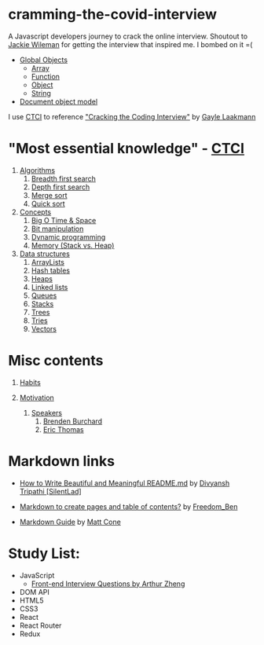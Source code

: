 # cramming-the-covid-interview

A Javascript developers journey to crack the online interview. Shoutout to [Jackie Wileman](https://www.linkedin.com/in/jackie-wileman-36711689/) for getting the interview that inspired me. I bombed on it =(

- [Global Objects](docs/javascript/global/global.README.md)
  - [Array](docs/javascript/global/array.README.md)
  - [Function](docs/javascript/global/function.README.md)
  - [Object](docs/javascript/global/object.README.md)
  - [String](docs/javascript/global/string.README.md)
- [Document object model](docs/javascript/dom/document-object-model.README.md)

I use [CTCI](https://www.amazon.com/dp/0984782850?tag=care02-20&linkCode=osi&th=1&psc=1) to reference ["Cracking the Coding Interview"](https://www.amazon.com/dp/0984782850?tag=care02-20&linkCode=osi&th=1&psc=1) by [Gayle Laakmann](https://www.gayle.com/)

# "Most essential knowledge" - [CTCI](https://www.amazon.com/dp/0984782850?tag=care02-20&linkCode=osi&th=1&psc=1)

1. [Algorithms](docs/algorithms/algorithms.README.md)
   1. [Breadth first search](docs/algorithms/breadth-first-search/breadth-first-search.README.md)
   1. [Depth first search](docs/algorithms/breadth-first-search/breadth-first-search.README.md)
   1. [Merge sort](docs/algorithms/breadth-first-search/breadth-first-search.README.md)
   1. [Quick sort](docs/algorithms/breadth-first-search/breadth-first-search.README.md)
1. [Concepts](docs/concepts/concept.README.md)
   1. [Big O Time & Space](docs/concepts/big-o-notation/big-o-notation.README.md)
   1. [Bit manipulation](docs/concepts/bit-manipulation/bit-manipulation.README.md)
   1. [Dynamic programming](docs/concepts/dynamic-programming/dynamic-programming.README.md)
   1. [Memory (Stack vs. Heap)](docs/concepts/memory/memory.README.md)
1. [Data structures](docs/data-structures/data-structures.README.md)
   1. [ArrayLists](docs/data-structures/array-lists/array-lists.README.md)
   1. [Hash tables](docs/data-structures/hash-tables/hash-tables.README.md)
   1. [Heaps](docs/data-structures/heaps/heaps.README.md)
   1. [Linked lists](docs/data-structures/linked-lists/linked-lists.README.md)
   1. [Queues](docs/data-structures/queues/queues.README.md)
   1. [Stacks](docs/data-structures/stacks/stacks.README.md)
   1. [Trees](docs/data-structures/trees/trees.README.md)
   1. [Tries](docs/data-structures/tries/tries.README.md)
   1. [Vectors](docs/data-structures/vectors/vectors.README.md)

# Misc contents

1. [Habits](docs/habits/habits.README.md)

2. [Motivation](docs/motivation/motivation.README.md)
   1. [Speakers](docs/motivation/speakers/speakers.README.md)
      1. [Brenden Burchard](docs/motivation/speakers/brenden-burchard.README.md)
      1. [Eric Thomas](docs/motivation/speakers/eric-thomas.README.md)

# Markdown links

- [How to Write Beautiful and Meaningful README.md](https://blog.bitsrc.io/how-to-write-beautiful-and-meaningful-readme-md-for-your-next-project-897045e3f991) by
  [Divyansh Tripathi \[SilentLad\]](https://medium.com/@silentlad?source=post_page-----897045e3f991--------------------------------)

- [Markdown to create pages and table of contents?](https://stackoverflow.com/questions/11948245/markdown-to-create-pages-and-table-of-contents) by [Freedom_Ben](https://stackoverflow.com/users/2062384/freedom-ben)

- [Markdown Guide](https://www.markdownguide.org/) by [Matt Cone](https://www.mattcone.com/)

# Study List:

- JavaScript
  - [ Front-end Interview Questions by Arthur Zheng](https://arthur-zheng.gitbooks.io/front-end-interview-questions/content/)
- DOM API
- HTML5
- CSS3
- React
- React Router
- Redux
